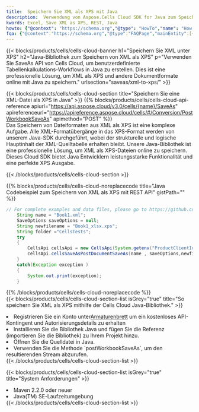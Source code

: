 ```yaml
---
title:  Speichern Sie XML als XPS mit Java
description:  Verwendung von Aspose.Cells Cloud SDK for Java zum Speichern der XML-Formatdatei als XPS-Formatdatei.
kwords: Excel, Save XML as XPS, REST, Java
howto: {"@context": "https://schema.org","@type": "HowTo","name": "How to save XML as XPS using the Cells Cloud Java library.","description": "How to save XML as XPS using the Cells Cloud Java library.","image": {"@type": "ImageObject"},"url": "/java/saveas/xml-to-xps/","step": [{ "@type": "HowToStep","name": "How to save XML as XPS using the Cells Cloud Java library. step 1", "image": {"@type": "ImageObject",},"url": "/java/saveas/xml-to-xps/","text": "Register an account at <a href='https://dashboard.aspose.cloud/'>Dashboard</a> to get free API quota & authorization details",},{ "@type": "HowToStep","name": "How to save XML as XPS using the Cells Cloud Java library. step 1", "image": {"@type": "ImageObject",},"url": "/java/saveas/xml-to-xps/","text": "Install Java library and add the reference (import the library) to your project.",},{ "@type": "HowToStep","name": "How to save XML as XPS using the Cells Cloud Java library. step 1", "image": {"@type": "ImageObject",},"url": "/java/saveas/xml-to-xps/","text": "Open the source file in Java.",},{ "@type": "HowToStep","name": "How to save XML as XPS using the Cells Cloud Java library. step 1", "image": {"@type": "ImageObject",},"url": "/java/saveas/xml-to-xps/","text": "Use the `postWorkbookSaveAs` method to retrieve the resulting stream.",}, ],"supply": {"@type": "HowToSupply","name": "document"},"tool": [{"@type": "HowToTool","name": "IntelliJ IDEA, Visual Studio Code, Eclipse"},{"@type": "HowToTool","name": "Aspose Cells"}],"totalTime": "PT6M"}
fqa: {"@context":"https://schema.org","@type":"FAQPage","mainEntity":[{"@type":"Question","name":"Why save file as other formats file in C# using REST API?","acceptedAnswer":{"@type":"Answer","text":"Documents are encoded in many ways, and some files may be incompatible with the software you use. To open and read such files, just save them as appropriate file formats.<br/><ol><li>Install .NET SDK and add the reference (import the library) to your project.</li><li>Open the source file in C# using REST API.</li><li>Call the PostWorkbookSaveAsRequest() method, passing an output filename with required extension.</li><li>Get the result of save as a separate file.</li></ol>"}},{"@type":"Question","name":"What file formats can I save as with your C# library?","acceptedAnswer":{"@type":"Answer","text":"We support a variety of file formats for conversion using .NET library, including XLSX, Excel, xls , PDF, CSV, HTML, Markdown, XML, PNG, JPG, TIFF, Json, TXT and many more."}},{"@type":"Question","name":"What is the maximum allowed file size for conversion using this .NET library?","acceptedAnswer":{"@type":"Answer","text":"There are no file size limits for format conversions using .NET library."}}]}
---
```

{{< blocks/products/cells/cells-cloud-banner h1="Speichern Sie XML unter XPS" h2="Java-Bibliothek zum Speichern von XML als XPS" p="Verwenden Sie SaveAs API von Cells Cloud, um benutzerdefinierte Tabellenkalkulations-Workflows in Java zu erstellen. Dies ist eine professionelle Lösung, um XML als XPS und andere Dokumentformate online mit Java zu speichern." urlsection="saveas/xml-to-xps/" >}}

{{< blocks/products/cells/cells-cloud-section title="Speichern Sie eine XML-Datei als XPS in Java" >}}
{{% blocks/products/cells/cells-cloud-api-reference apiurl="https://api.aspose.cloud/v3.0/cells/{name}/SaveAs" apireferenceurl="https://apireference.aspose.cloud/cells/#/Conversion/PostWorkbookSaveAs" apimethod="POST" %}}
<br/>
Das Speichern von Dateiformaten aus XML als XPS ist eine komplexe Aufgabe. Alle XML-Formatübergänge in das XPS-Format werden von unserem Java-SDK durchgeführt, wobei der strukturelle und logische Hauptinhalt der XML-Quelltabelle erhalten bleibt. Unsere Java-Bibliothek ist eine professionelle Lösung, um XML als XPS-Dateien online zu speichern. Dieses Cloud SDK bietet Java Entwicklern leistungsstarke Funktionalität und eine perfekte XPS Ausgabe.

{{< /blocks/products/cells/cells-cloud-section >}}

{{% blocks/products/cells/cells-cloud-noreplacecode title="Java Codebeispiel zum Speichern von XML als XPS mit REST API" gistPath="" %}}
  
```java
// For complete examples and data files, please go to https://github.com/aspose-cells-cloud/aspose-cells-cloud-java/
    String name = "Book1.xml";
    SaveOptions saveOptions = null;
    String newfilename = "Book1_xlsx.xps";
    String folder ="CellsTests";
    try 
    {
        CellsApi cellsApi = new CellsApi(System.getenv("ProductClientId"), System.getenv("ProductClientSecret"));
        cellsApi.cellsSaveAsPostDocumentSaveAs(name , saveOptions,newfilename,false,false,folder,null,null,null,true);                       
    }
    catch(Exception exception )
    {
        System.out.print(exception);
    }
```
  
{{% /blocks/products/cells/cells-cloud-noreplacecode %}}
<br/>
{{< blocks/products/cells/cells-cloud-section-list isGrey="true" title="So speichern Sie XML als XPS mithilfe der Cells Cloud Java-Bibliothek." >}}
<li> Registrieren Sie ein Konto unter<a href="https://dashboard.aspose.cloud/">Armaturenbrett</a> um ein kostenloses API-Kontingent und Autorisierungsdetails zu erhalten</li>
<li>Installieren Sie die Bibliothek Java und fügen Sie die Referenz (importieren Sie die Bibliothek) zu Ihrem Projekt hinzu.</li>
<li>Öffnen Sie die Quelldatei in Java.</li>
<li>Verwenden Sie die Methode `postWorkbookSaveAs`, um den resultierenden Stream abzurufen.</li>
{{< /blocks/products/cells/cells-cloud-section-list >}}

{{< blocks/products/cells/cells-cloud-section-list isGrey="true" title="System Anforderungen" >}}
<li>Maven 2.2.0 oder neuer</li>
<li>Java(TM) SE-Laufzeitumgebung</li>
{{< /blocks/products/cells/cells-cloud-section-list >}}
